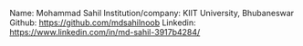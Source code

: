 Name: Mohammad Sahil
Institution/company: KIIT University, Bhubaneswar
Github: https://github.com/mdsahilnoob
Linkedin: https://www.linkedin.com/in/md-sahil-3917b4284/
